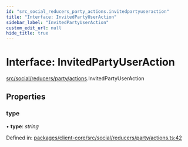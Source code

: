 ```yaml
---
id: "src_social_reducers_party_actions.invitedpartyuseraction"
title: "Interface: InvitedPartyUserAction"
sidebar_label: "InvitedPartyUserAction"
custom_edit_url: null
hide_title: true
---
```


# Interface: InvitedPartyUserAction

[src/social/reducers/party/actions](../modules/src_social_reducers_party_actions.md).InvitedPartyUserAction

## Properties

### type

• **type**: *string*

Defined in: [packages/client-core/src/social/reducers/party/actions.ts:42](https://github.com/xr3ngine/xr3ngine/blob/77d12cea0/packages/client-core/src/social/reducers/party/actions.ts#L42)
